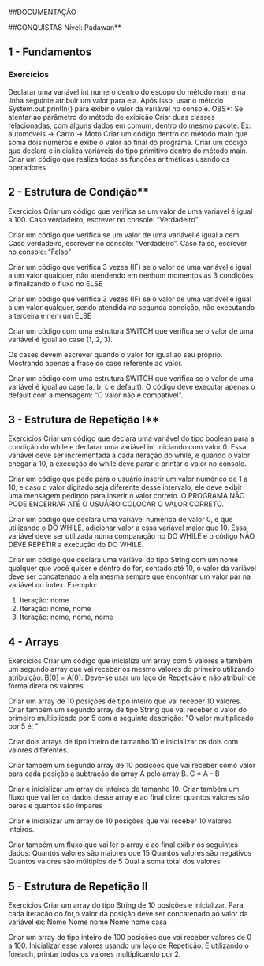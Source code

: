 ##DOCUMENTAÇÃO

##CONQUISTAS
Nível: Padawan**

## 1 - Fundamentos
### Exercícios
Declarar uma variável int numero dentro do escopo do método main e na linha seguinte atribuir um valor para ela. Após isso, usar o método System.out.println() para exibir o valor da variável no console. OBS*: Se atentar ao parâmetro do método de exibição
Criar duas classes relacionadas, com alguns dados em comum, dentro do mesmo pacote.
Ex: automoveis
-> Carro
-> Moto
Criar um código dentro do método main que soma dois números e exibe o valor ao final do programa.
Criar um código que declara e inicializa variáveis do tipo primitivo dentro do método main.
Criar um código que realiza todas as funções aritméticas usando os operadores


## 2 - Estrutura de Condição**
Exercícios
Criar um código que verifica se um valor de uma variável é igual a 100. Caso verdadeiro, 
escrever no console: “Verdadeiro”

Criar um código que verifica se um valor de uma variável é igual a cem. 
Caso verdadeiro, escrever no console: “Verdadeiro”. Caso falso, escrever no console: “Falso”

Criar um código que verifica 3 vezes (IF) se o valor de uma variável é igual a um valor qualquer, 
não atendendo em nenhum momentos as 3 condições e finalizando o fluxo no ELSE

Criar um código que verifica 3 vezes (IF) se o valor de uma variável é igual a um valor qualquer, 
sendo atendida na segunda condição, não executando a terceira e nem um ELSE

Criar um código com uma estrutura SWITCH que verifica se o valor de uma variável é igual ao case (1, 2, 3). 

Os cases devem escrever quando o valor for igual ao seu próprio. Mostrando apenas a frase do case referente ao valor.

Criar um código com uma estrutura SWITCH que verifica se o valor de uma variável é igual ao case (a, b, c e default). 
O código deve executar apenas o default com a mensagem: 
“O valor não é compatível”.

## 3 - Estrutura de Repetição I**
Exercícios
Criar um código que declara uma variável do tipo boolean para a condição do while e 
declarar uma variável int iniciando com valor 0. 
Essa variável deve ser incrementada a cada iteração do while, e quando o valor chegar a 10, a execução do 
while deve parar e printar o valor no console.

Criar um código que pede para o usuário inserir um valor numérico de 1 a 10, e caso o 
valor digitado seja diferente desse intervalo, ele deve exibir uma mensagem pedindo para 
inserir o valor correto. O PROGRAMA NÃO PODE ENCERRAR ATÉ O USUÁRIO COLOCAR O VALOR CORRETO.

Criar um código que declara uma variável numérica de valor 0, e que utilizando o DO WHILE, 
adicionar valor a essa variável maior que 10. Essa variável deve ser utilizada numa comparação 
no DO WHILE e o código NÃO DEVE REPETIR a execução do DO WHILE.

Criar um código que declara uma variável do tipo String com um nome qualquer que você quiser e 
dentro do for, contado até 10, o valor da variável deve ser concatenado a ela mesma sempre que 
encontrar um valor par na variável do índex.
Exemplo:
1. Iteração: nome
2. Iteração: nome, nome
3. Iteração: nome, nome, nome

## 4 - Arrays
Exercícios
Criar um código que inicializa um array com 5 valores e também um segundo array que vai 
receber os mesmo valores do primeiro utilizando atribuição. 
B[0] = A[0]. Deve-se usar um laço de Repetição e não atribuir de forma direta os valores.

Criar um array de 10 posições de tipo inteiro que vai receber 10 valores. 
Criar também um segundo array de tipo String que vai receber o valor do primeiro multiplicado 
por 5 com a seguinte descrição: "O valor multiplicado por 5 é: "

Criar dois arrays de tipo inteiro de tamanho 10 e inicializar os dois com valores diferentes. 

Criar também um segundo array de 10 posições que vai receber como valor para cada posição a 
subtração do array A pelo array B.
C = A - B

Criar e inicializar um array de inteiros de tamanho 10. 
Criar também um fluxo que vai ler os dados desse array e ao final dizer quantos valores são 
pares e quantos são ímpares

Criar e inicializar um array de 10 posições que vai receber 10 valores inteiros. 

Criar também um fluxo que vai ler o array e ao final exibir os seguintes dados:
Quantos valores são maiores que 15
Quantos valores são negativos
Quantos valores são múltiplos de 5
Qual a soma total dos valores

## 5 - Estrutura de Repetição II
Exercícios
Criar um array do tipo String de 10 posições e inicializar. 
Para cada iteração do for,o valor da posição deve ser concatenado ao valor da variável ex:
Nome
Nome nome
Nome nome casa

Criar um array de tipo inteiro de 100 posições que vai receber valores de 0 a 100. 
Inicializar esse valores usando um laço de Repetição. E utilizando o foreach, 
printar todos os valores multiplicando por 2.

